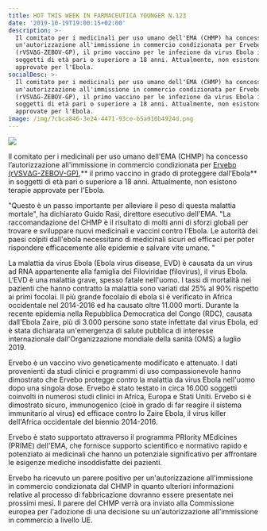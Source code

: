 ```yaml
---
title: HOT THIS WEEK IN FARMACEUTICA YOUNGER N.123
date: '2019-10-19T19:00:15+02:00'
description: >-
  Il comitato per i medicinali per uso umano dell'EMA (CHMP) ha concesso
  un'autorizzazione all'immissione in commercio condizionata per Ervebo
  (rVSVΔG-ZEBOV-GP), il primo vaccino per le infezione da virus Ebola in
  soggetti di età pari o superiore a 18 anni. Attualmente, non esistono terapie
  approvate per l'Ebola.
socialDesc: >-
  Il comitato per i medicinali per uso umano dell'EMA (CHMP) ha concesso
  un'autorizzazione all'immissione in commercio condizionata per Ervebo
  (rVSVΔG-ZEBOV-GP), il primo vaccino per le infezione da virus Ebola in
  soggetti di età pari o superiore a 18 anni. Attualmente, non esistono terapie
  approvate per l'Ebola.
image: /img/7cbca846-3e24-4471-93ce-b5a910b4924d.png
---
```

![](/img/7cbca846-3e24-4471-93ce-b5a910b4924d.png)

Il comitato per i medicinali per uso umano dell'EMA (CHMP) ha concesso l’autorizzazione all'immissione in commercio condizionata per [Ervebo (rVSVΔG-ZEBOV-GP)](https://www.ema.europa.eu/en/news/first-vaccine-protect-against-ebola),** il primo vaccino in grado di proteggere dall‘Ebola** in soggetti di età pari o superiore a 18 anni. Attualmente, non esistono terapie approvate per l'Ebola.

"Questo è un passo importante per alleviare il peso di questa malattia mortale", ha dichiarato Guido Rasi, direttore esecutivo dell'EMA. "La raccomandazione del CHMP è il risultato di molti anni di sforzi globali per trovare e sviluppare nuovi medicinali e vaccini contro l'Ebola. Le autorità dei paesi colpiti dall'ebola necessitano di medicinali sicuri ed efficaci per poter rispondere efficacemente alle epidemie e salvare vite umane. "

La malattia da virus Ebola (Ebola virus disease, EVD) è causata da un virus ad RNA appartenente alla famiglia dei Filoviridae (filovirus), il virus Ebola. L‘EVD è una malattia grave, spesso fatale nell'uomo. I tassi di mortalità nei pazienti che hanno contratto la malattia sono variati dal 25% al ​​90% rispetto ai primi focolai. Il più grande focolaio di ebola si è verificato in Africa occidentale nel 2014-2016 ed ha causato oltre 11.000 morti. Durante la recente epidemia nella Repubblica Democratica del Congo (RDC), causata dall'Ebola Zaire, più di 3.000 persone sono state infettate dal virus Ebola, ed è stata dichiarata un'emergenza di salute pubblica di interesse internazionale dall'Organizzazione mondiale della sanità (OMS) a luglio 2019.

Ervebo è un vaccino vivo geneticamente modificato e attenuato. I dati provenienti da studi clinici e programmi di uso compassionevole hanno dimostrato che Ervebo protegge contro la malattia da virus Ebola nell'uomo dopo una singola dose. Ervebo è stato testato in circa 16.000 soggetti coinvolti in numerosi studi clinici in Africa, Europa e Stati Uniti. Ervebo si è dimostrato sicuro, immunogenico (cioè in grado di far reagire il sistema immunitario al virus) ed efficace contro lo Zaire Ebola, il virus killer dell'Africa occidentale del biennio 2014-2016. 

Ervebo è stato supportato attraverso il programma PRIority MEdicines (PRIME) dell'EMA, che fornisce supporto scientifico e normativo rapido e potenziato ai medicinali che hanno un potenziale significativo per affrontare le esigenze mediche insoddisfatte dei pazienti.

Ervebo ha ricevuto un parere positivo per un'autorizzazione all'immissione in commercio condizionata dal CHMP in quanto ulteriori informazioni relative al processo di fabbricazione dovranno essere presentate nei prossimi mesi. Il parere del CHMP verrà ora inviato alla Commissione europea per l'adozione di una decisione su un'autorizzazione all'immissione in commercio a livello UE.
